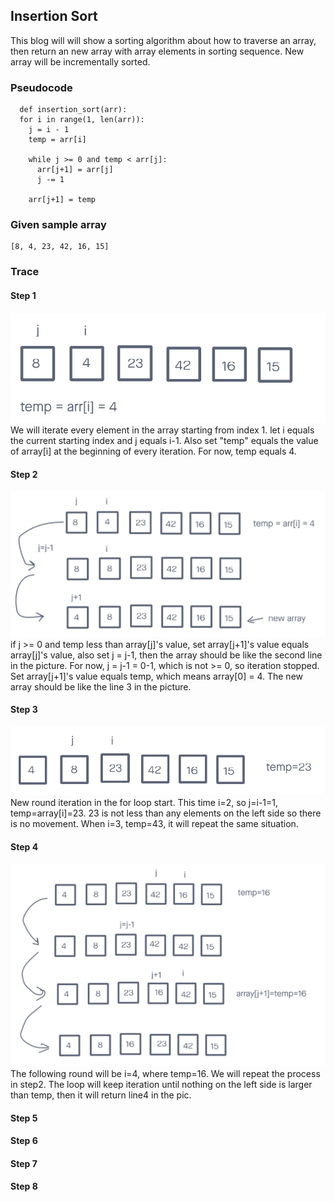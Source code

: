 ## Insertion Sort
This blog will will show a sorting algorithm about how to traverse an array, then return an new array with array elements in sorting sequence. New array will be incrementally sorted.

### Pseudocode
```
  def insertion_sort(arr):
  for i in range(1, len(arr)):
    j = i - 1
    temp = arr[i]

    while j >= 0 and temp < arr[j]:
      arr[j+1] = arr[j]
      j -= 1

    arr[j+1] = temp
```

### Given sample array
```
[8, 4, 23, 42, 16, 15]
```

### Trace
#### Step 1
![](./pic/step1.jpg)
We will iterate every element in the array starting from index 1. let i equals the current starting index and j equals i-1. Also set "temp" equals the value of array[i] at the beginning of every iteration. For now, temp equals 4.


#### Step 2
![](./pic/step2.jpg)
if j >= 0 and temp less than array[j]'s value, set array[j+1]'s value equals array[j]'s value, also set j = j-1, then the array should be like the second line in the picture. For now, j = j-1 = 0-1, which is not >= 0, so iteration stopped. Set array[j+1]'s value equals temp, which means array[0] = 4. The new array should be like the line 3 in the picture.

#### Step 3
![](./pic/step3.jpg)
New round iteration in the for loop start. This time i=2, so j=i-1=1, temp=array[i]=23. 23 is not less than any elements on the left side so there is no movement. When i=3, temp=43, it will repeat the same situation.
#### Step 4
![](./pic/step4.jpg)
The following round will be i=4, where temp=16. We will repeat the process in step2. The loop will keep iteration until nothing on the left side is larger than temp, then it will return line4 in the pic.

#### Step 5
#### Step 6
#### Step 7
#### Step 8
